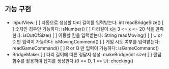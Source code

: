 ## 기능 구현
- InputView:
  [ ] 자동으로 생성할 다리 길이를 입력받는다: int readBridgeSize()
    [ ] 숫자인 경우만 가능하다: isNumber()
    [ ] 다리길이 x는 3 <= x <= 20 식을 만족한다: isOutOfSize() 
  [ ] 이동할 칸을 입력받는다: String readMoving()
    [ ] U or D 만 입력이 가능하다: isMovingCommend()
  [ ] 게임 시도 여부를 입력받는다: readGameCommand()
    [ ] R or Q 만 입력이 가능하다: isGameCommand()
- BridgeMaker
  [ ] 다리 길이에 따른 정답지 생성: makeBridge(int size)
    [ ] 랜덤 함수를 활용하여 답지를 생성한다.(0 == D, 1 == U): checking()